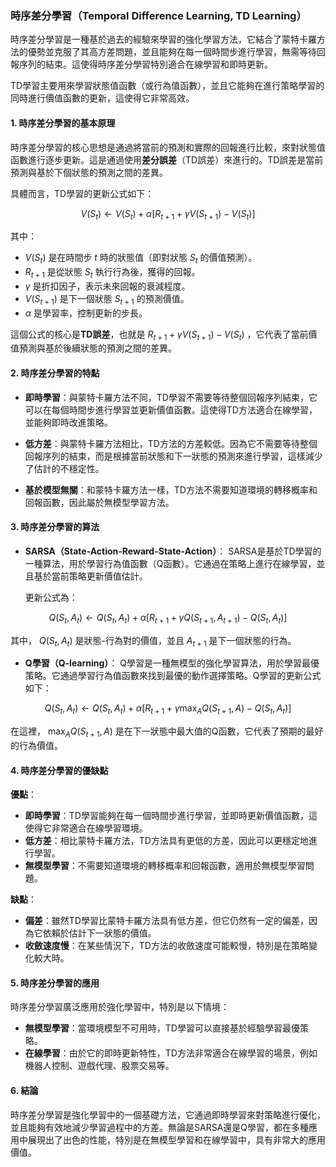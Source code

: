 ### 時序差分學習（Temporal Difference Learning, TD Learning）

時序差分學習是一種基於過去的經驗來學習的強化學習方法，它結合了蒙特卡羅方法的優勢並克服了其高方差問題，並且能夠在每一個時間步進行學習，無需等待回報序列的結束。這使得時序差分學習特別適合在線學習和即時更新。

TD學習主要用來學習狀態值函數（或行為值函數），並且它能夠在進行策略學習的同時進行價值函數的更新，這使得它非常高效。

#### 1. 時序差分學習的基本原理

時序差分學習的核心思想是通過將當前的預測和實際的回報進行比較，來對狀態值函數進行逐步更新。這是通過使用**差分誤差**（TD誤差）來進行的。TD誤差是當前預測與基於下個狀態的預測之間的差異。

具體而言，TD學習的更新公式如下：


$$V(S_t) \leftarrow V(S_t) + \alpha \left[ R_{t+1} + \gamma V(S_{t+1}) - V(S_t) \right]$$


其中：
-  $`V(S_t)`$  是在時間步  $`t`$  時的狀態值（即對狀態  $`S_t`$  的價值預測）。
-  $`R_{t+1}`$  是從狀態  $`S_t`$  執行行為後，獲得的回報。
-  $`\gamma`$  是折扣因子，表示未來回報的衰減程度。
-  $`V(S_{t+1})`$  是下一個狀態  $`S_{t+1}`$  的預測價值。
-  $`\alpha`$  是學習率，控制更新的步長。

這個公式的核心是**TD誤差**，也就是  $`R_{t+1} + \gamma V(S_{t+1}) - V(S_t)`$ ，它代表了當前價值預測與基於後續狀態的預測之間的差異。

#### 2. 時序差分學習的特點

- **即時學習**：與蒙特卡羅方法不同，TD學習不需要等待整個回報序列結束，它可以在每個時間步進行學習並更新價值函數。這使得TD方法適合在線學習，並能夠即時改進策略。
  
- **低方差**：與蒙特卡羅方法相比，TD方法的方差較低。因為它不需要等待整個回報序列的結束，而是根據當前狀態和下一狀態的預測來進行學習，這樣減少了估計的不穩定性。

- **基於模型無關**：和蒙特卡羅方法一樣，TD方法不需要知道環境的轉移概率和回報函數，因此屬於無模型學習方法。

#### 3. 時序差分學習的算法

- **SARSA（State-Action-Reward-State-Action）**：
  SARSA是基於TD學習的一種算法，用於學習行為值函數（Q函數）。它通過在策略上進行在線學習，並且基於當前策略更新價值估計。

  更新公式為：
  
$$Q(S_t, A_t) \leftarrow Q(S_t, A_t) + \alpha \left[ R_{t+1} + \gamma Q(S_{t+1}, A_{t+1}) - Q(S_t, A_t) \right]$$

  其中， $`Q(S_t, A_t)`$  是狀態-行為對的價值，並且  $`A_{t+1}`$  是下一個狀態的行為。

- **Q學習（Q-learning）**：
  Q學習是一種無模型的強化學習算法，用於學習最優策略。它通過學習行為值函數來找到最優的動作選擇策略。Q學習的更新公式如下：
  
$$Q(S_t, A_t) \leftarrow Q(S_t, A_t) + \alpha \left[ R_{t+1} + \gamma \max_{A} Q(S_{t+1}, A) - Q(S_t, A_t) \right]$$

  在這裡， $`\max_{A} Q(S_{t+1}, A)`$  是在下一狀態中最大值的Q函數，它代表了預期的最好的行為價值。

#### 4. 時序差分學習的優缺點

**優點**：
- **即時學習**：TD學習能夠在每一個時間步進行學習，並即時更新價值函數，這使得它非常適合在線學習環境。
- **低方差**：相比蒙特卡羅方法，TD方法具有更低的方差，因此可以更穩定地進行學習。
- **無模型學習**：不需要知道環境的轉移概率和回報函數，適用於無模型學習問題。

**缺點**：
- **偏差**：雖然TD學習比蒙特卡羅方法具有低方差，但它仍然有一定的偏差，因為它依賴於估計下一狀態的價值。
- **收斂速度慢**：在某些情況下，TD方法的收斂速度可能較慢，特別是在策略變化較大時。

#### 5. 時序差分學習的應用

時序差分學習廣泛應用於強化學習中，特別是以下情境：
- **無模型學習**：當環境模型不可用時，TD學習可以直接基於經驗學習最優策略。
- **在線學習**：由於它的即時更新特性，TD方法非常適合在線學習的場景，例如機器人控制、遊戲代理、股票交易等。

#### 6. 結論

時序差分學習是強化學習中的一個基礎方法，它通過即時學習來對策略進行優化，並且能夠有效地減少學習過程中的方差。無論是SARSA還是Q學習，都在多種應用中展現出了出色的性能，特別是在無模型學習和在線學習中，具有非常大的應用價值。